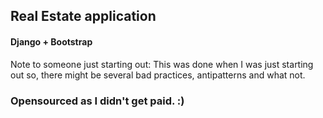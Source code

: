 <h2> Real Estate application </h2>

<h4>Django + Bootstrap</h4>

Note to someone just starting out: This was done when I was just starting out so, there might be several bad practices, antipatterns and what not. 

### Opensourced as I didn't get paid. :) 
